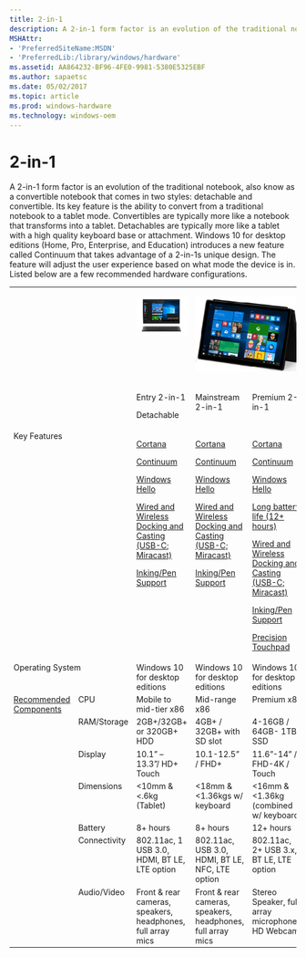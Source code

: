 ```yaml
---
title: 2-in-1
description: A 2-in-1 form factor is an evolution of the traditional notebook, also know as a convertible notebook that comes in two styles detachable and convertible. Its key feature is the ability to convert from a traditional notebook to a tablet mode.
MSHAttr:
- 'PreferredSiteName:MSDN'
- 'PreferredLib:/library/windows/hardware'
ms.assetid: AA864232-BF96-4FE0-9981-5380E5325EBF
ms.author: sapaetsc
ms.date: 05/02/2017
ms.topic: article
ms.prod: windows-hardware
ms.technology: windows-oem
---
```


# 2-in-1


A 2-in-1 form factor is an evolution of the traditional notebook, also know as a convertible notebook that comes in two styles: detachable and convertible. Its key feature is the ability to convert from a traditional notebook to a tablet mode. Convertibles are typically more like a notebook that transforms into a tablet. Detachables are typically more like a tablet with a high quality keyboard base or attachment. Windows 10 for desktop editions (Home, Pro, Enterprise, and Education) introduces a new feature called Continuum that takes advantage of a 2-in-1s unique design. The feature will adjust the user experience based on what mode the device is in. Listed below are a few recommended hardware configurations.
    <table>
        <tbody valign="top">
            <tr>
                <td colspan="2">&nbsp;</td>
                <td>
                    <p>![2-in-1 detachable](../images/2in1-detach.png)</p>
                </td>
                <td colspan="2">
                    <p>![mainstream 2-in-1](../images/2in1.png)</p>
                    <!--[v-gmoor, 2017-08-17] When this cell was two separate cells, the following paragraph was the content of the rightmost of the two: <p>![premium 2-in-1](../images/2in1.png)</p>-->
                </td>
            </tr>
            <tr>
                <td colspan="2">&nbsp;</td>
                <td>
                    <p>Entry 2-in-1</p>
                    <p>Detachable</p>
                </td>
                <td>
                    <p>Mainstream 2-in-1</p>
                </td>
                <td>
                    <p>Premium 2-in-1</p>
                </td>
            </tr>
            <tr>
                <td colspan="2">Key Features</td>
                <td>
                    <p>[Cortana](../device-experiences/cortana.md)</p>
                    <p>[Continuum](../device-experiences/continuum.md)</p>
                    <p>[Windows Hello](../device-experiences/windows-hello.md)</p>
                    <p>[Wired and Wireless Docking and Casting (USB-C; Miracast)](../device-experiences/docking.md)</p>
                    <p>[Inking/Pen Support](../component-guidelines/pen-devices.md)</p>
                </td>
                <td>
                    <p>[Cortana](../device-experiences/cortana.md)</p>
                    <p>[Continuum](../device-experiences/continuum.md)</p>
                    <p>[Windows Hello](../device-experiences/windows-hello.md)</p>
                    <p>[Wired and Wireless Docking and Casting (USB-C; Miracast)](../device-experiences/docking.md)</p>
                    <p>[Inking/Pen Support](../component-guidelines/pen-devices.md)</p>
                </td>
                <td>
                    <p>[Cortana](../device-experiences/cortana.md)</p>
                    <p>[Continuum](../device-experiences/continuum.md)</p>
                    <p>[Windows Hello](../device-experiences/windows-hello.md)</p>
                    <p>[Long battery life (12+ hours)](../component-guidelines/battery.md)</p>
                    <p>[Wired and Wireless Docking and Casting (USB-C; Miracast)](../device-experiences/docking.md)</p>
                    <p>[Inking/Pen Support](../component-guidelines/pen-devices.md)</p>
                    <p>[Precision Touchpad](../component-guidelines/precision-touchpad-devices.md)</p>
                </td>
            </tr>
            <tr>
                <td colspan="2">Operating System</td>
                <td>Windows&nbsp;10 for desktop editions</td>
                <td>Windows&nbsp;10 for desktop editions</td>
                <td>Windows&nbsp;10 for desktop editions</td>
            </tr>
            <tr>
                <td rowspan="7">[Recommended Components](../component-guidelines/components.md)</td>
                <td>CPU</td>
                <td>Mobile to mid-tier x86</td>
                <td>Mid-range x86</td>
                <td>Premium x86</td>
            </tr>
            <tr>
                <td>RAM/Storage</td>
                <td>2GB+/32GB+ or 320GB+ HDD</td>
                <td>4GB+ / 32GB+ with SD slot</td>
                <td>4-16GB / 64GB- 1TB SSD</td>
            </tr>
            <tr>
                <td>Display</td>
                <td>10.1&rdquo; &ndash; 13.3&rdquo;/ HD+ Touch</td>
                <td>10.1-12.5&rdquo; / FHD+</td>
                <td>11.6&rdquo;-14&rdquo; / FHD-4K / Touch</td>
            </tr>
            <tr>
                <td>Dimensions</td>
                <td>&lt;10mm &amp; &lt;.6kg (Tablet)</td>
                <td>&lt;18mm &amp; &lt;1.36kgs w/ keyboard</td>
                <td>&lt;16mm &amp; &lt;1.36kg (combined w/ keyboard)</td>
            </tr>
            <tr>
                <td>Battery</td>
                <td>8+ hours</td>
                <td>8+ hours</td>
                <td>12+ hours</td>
            </tr>
            <tr>
                <td>Connectivity</td>
                <td>802.11ac, 1 USB 3.0, HDMI, BT LE, LTE option</td>
                <td>802.11ac, USB 3.0, HDMI, BT LE, NFC, LTE option</td>
                <td>802.11ac, 2+ USB 3.x, BT LE, LTE option</td>
            </tr>
            <tr>
                <td>Audio/Video</td>
                <td>Front &amp; rear cameras, speakers, headphones, full array mics</td>
                <td>Front &amp; rear cameras, speakers, headphones, full array mics</td>
                <td>Stereo Speaker, full array microphones, HD Webcam</td>
            </tr>
        </tbody>
    </table>





